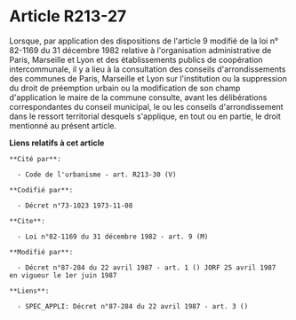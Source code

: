 # Article R213-27

Lorsque, par application des dispositions de l'article 9 modifié de la loi n° 82-1169 du 31 décembre 1982 relative à
l'organisation administrative de Paris, Marseille et Lyon et des établissements publics de coopération intercommunale, il y a
lieu à la consultation des conseils d'arrondissements des communes de Paris, Marseille et Lyon sur l'institution ou la
suppression du droit de préemption urbain ou la modification de son champ d'application le maire de la commune consulte,
avant les délibérations correspondantes du conseil municipal, le ou les conseils d'arrondissement dans le ressort territorial
desquels s'applique, en tout ou en partie, le droit mentionné au présent article.

**Liens relatifs à cet article**

	**Cité par**:

	  - Code de l'urbanisme - art. R213-30 (V)

	**Codifié par**:

	  - Décret n°73-1023 1973-11-08

	**Cite**:

	  - Loi n°82-1169 du 31 décembre 1982 - art. 9 (M)

	**Modifié par**:

	  - Décret n°87-284 du 22 avril 1987 - art. 1 () JORF 25 avril 1987   en vigueur le 1er juin 1987

	**Liens**:

	  - SPEC_APPLI: Décret n°87-284 du 22 avril 1987 - art. 3 ()
